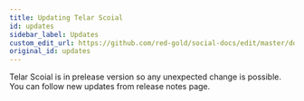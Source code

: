 ```yaml
---
title: Updating Telar Scoial
id: updates
sidebar_label: Updates
custom_edit_url: https://github.com/red-gold/social-docs/edit/master/docs/reference/actions.md
original_id: updates
---
```


Telar Scoial is in prelease version so any unexpected change is possible. You can follow new updates from release notes page.